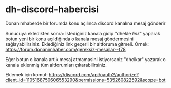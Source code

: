 # dh-discord-habercisi
Donanımhaberde bir forumda konu açılınca discord kanalına mesaj gönderir

Sunucuya ekledikten sonra:
  İstediğiniz kanala gidip "dhekle *link*" yaparak botun yeni bir konu açıldığında o kanala mesaj göndermesini sağlayabilirsiniz. Eklediğiniz link geçerli bir altforuma gitmeli. Örnek: https://forum.donanimhaber.com/gereksiz-mesajlar--f78
  
  Eğer botun o kanala artik mesaj atmamasini istiyorsaniz "dhcikar" yazarak o kanala eklenmiş tüm altforumları çıkarabilirsiniz.

Eklemek için komut: https://discord.com/api/oauth2/authorize?client_id=1105168750606553290&permissions=535260822592&scope=bot
